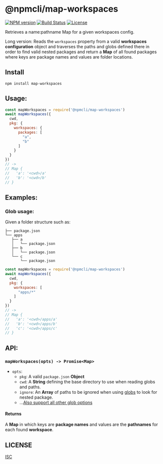 # @npmcli/map-workspaces

[![NPM version](https://img.shields.io/npm/v/@npmcli/map-workspaces)](https://www.npmjs.com/package/@npmcli/map-workspaces)
[![Build Status](https://img.shields.io/github/workflow/status/npm/map-workspaces/node-ci)](https://github.com/npm/map-workspaces)
[![License](https://img.shields.io/github/license/npm/map-workspaces)](https://github.com/npm/map-workspaces/blob/master/LICENSE)

Retrieves a name:pathname Map for a given workspaces config.

Long version: Reads the `workspaces` property from a valid **workspaces configuration** object and traverses the paths and globs defined there in order to find valid nested packages and return a **Map** of all found packages where keys are package names and values are folder locations.

## Install

`npm install map-workspaces`

## Usage:

```js
const mapWorkspaces = require('@npmcli/map-workspaces')
await mapWorkspaces({
  cwd,
  pkg: {
    workspaces: {
      packages: [
        "a",
        "b"
      ]
    }
  }
})
// ->
// Map {
//   'a': '<cwd>/a'
//   'b': '<cwd>/b'
// }
```

## Examples:

### Glob usage:

Given a folder structure such as:

```
├── package.json
└── apps
   ├── a
   │   └── package.json
   ├── b
   │   └── package.json
   └── c
       └── package.json
```

```js
const mapWorkspaces = require('@npmcli/map-workspaces')
await mapWorkspaces({
  cwd,
  pkg: {
    workspaces: [
      "apps/*"
    ]
  }
})
// ->
// Map {
//   'a': '<cwd>/apps/a'
//   'b': '<cwd>/apps/b'
//   'c': '<cwd>/apps/c'
// }
```

## API:

### `mapWorkspaces(opts) -> Promise<Map>`

- `opts`:
  - `pkg`: A valid `package.json` **Object**
  - `cwd`: A **String** defining the base directory to use when reading globs and paths.
  - `ignore`: An **Array** of paths to be ignored when using [globs](https://www.npmjs.com/package/glob) to look for nested package.
  - ...[Also support all other glob options](https://www.npmjs.com/package/glob#options)

#### Returns

A **Map** in which keys are **package names** and values are the **pathnames** for each found **workspace**.

## LICENSE

[ISC](./LICENSE)

